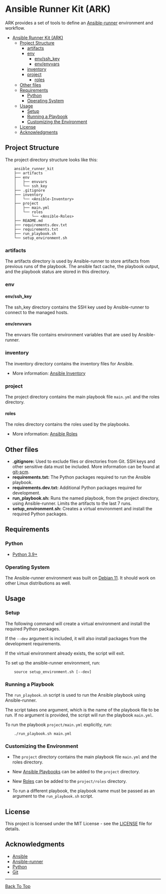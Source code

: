 
# Ansible Runner Kit (ARK)

ARK provides a set of tools to define an [Ansible-runner](https://ansible-runner.readthedocs.io/en/latest/) environment and workflow.

- [Ansible Runner Kit (ARK)](#ansible-runner-kit-ark)
  - [Project Structure](#project-structure)
    - [artifacts](#artifacts)
    - [env](#env)
      - [env/ssh\_key](#envssh_key)
      - [env/envvars](#envenvvars)
    - [inventory](#inventory)
    - [project](#project)
      - [roles](#roles)
  - [Other files](#other-files)
  - [Requirements](#requirements)
    - [Python](#python)
    - [Operating System](#operating-system)
  - [Usage](#usage)
    - [Setup](#setup)
    - [Running a Playbook](#running-a-playbook)
    - [Customizing the Environment](#customizing-the-environment)
  - [License](#license)
  - [Acknowledgments](#acknowledgments)

## Project Structure

The project directory structure looks like this:

        ansible_runner_kit
        ├── artifacts
        ├── env
        │   ├── envvars
        │   └── ssh_key
        ├── .gitignore
        ├── inventory
        │   └── <Ansible-Inventory>
        ├── project
        │   ├── main.yml
        │   └── roles
        │       └── <Ansible-Roles>
        ├── README.md
        ├── requirements.dev.txt
        ├── requirements.txt
        ├── run_playbook.sh
        └── setup_environment.sh

### artifacts

The artifacts directory is used by Ansible-runner to store artifacts from previous runs of the playbook. The ansible fact cache, the playbook output, and the playbook status are stored in this directory.

### env

#### env/ssh_key

The ssh_key directory contains the SSH key used by Ansible-runner to connect to the managed hosts.

#### env/envvars

The envvars file contains environment variables that are used by Ansible-runner.

### inventory

The inventory directory contains the inventory files for Ansible.

- More information: [Ansible Inventory](https://docs.ansible.com/ansible/latest/user_guide/intro_inventory.html)

### project

The project directory contains the main playbook file `main.yml` and the roles directory.

#### roles

The roles directory contains the roles used by the playbooks.

- More information: [Ansible Roles](https://docs.ansible.com/ansible/latest/user_guide/playbooks_reuse_roles.html)

## Other files

- **.gitignore:** Used to exclude files or directories from Git. SSH keys and other sensitive data must be included. More information can be found at [git-scm](https://git-scm.com/docs/gitignore).
- **requirements.txt:** The Python packages required to run the Ansible playbook.
- **requirements.dev.txt:** Additional Python packages required for development.
- **run_playbook.sh:** Runs the named playbook, from the project directory, using Ansible-runner. Limits the artifacts to the last 7 runs.
- **setup_environment.sh:** Creates a virtual environment and install the required Python packages.

## Requirements

### Python

- [Python 3.9+](https://www.python.org/downloads/)

### Operating System

The Ansible-runner environment was built on [Debian 11](https://www.debian.org/releases/bullseye/). It should work on other Linux distributions as well.

## Usage

### Setup

The following command will create a virtual environment and install the required Python packages.

If the `--dev` argument is included, it will also install packages from the development requirements.

If the virtual environment already exists, the script will exit.

To set up the ansible-runner environment, run:

        source setup_environment.sh [--dev]

### Running a Playbook

The `run_playbook.sh` script is used to run the Ansible playbook using Ansible-runner.

The script takes one argument, which is the name of the playbook file to be run. If no argument is provided, the script will run the playbook `main.yml`.

To run the playbook `project/main.yml` explicitly, run:

        ./run_playbook.sh main.yml

### Customizing the Environment

- The `project` directory contains the main playbook file `main.yml` and the roles directory.

- New [Ansible Playbooks](https://docs.ansible.com/ansible/latest/user_guide/playbooks_intro.html) can be added to the `project` directory.

- New [Roles](https://docs.ansible.com/ansible/latest/user_guide/playbooks_reuse_roles.html) can be added to the `project/roles` directory.

- To run a different playbook, the playbook name must be passed as an argument to the `run_playbook.sh` script.

## License

This project is licensed under the MIT License - see the [LICENSE](LICENSE) file for details.

## Acknowledgments

- [Ansible](https://www.ansible.com/)
- [Ansible-runner](https://ansible-runner.readthedocs.io/en/latest/)
- [Python](https://www.python.org/)
- [Git](https://git-scm.com/)

---
[Back To Top](#ansible-runner-kit-ark)

